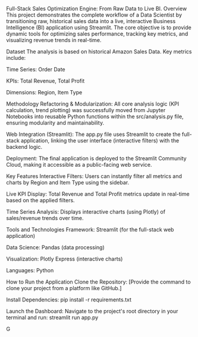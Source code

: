 Full-Stack Sales Optimization Engine: From Raw Data to Live BI.
Overview
This project demonstrates the complete workflow of a Data Scientist by transitioning raw, historical sales data into a live, interactive Business Intelligence (BI) application using Streamlit. The core objective is to provide dynamic tools for optimizing sales performance, tracking key metrics, and visualizing revenue trends in real-time.

Dataset
The analysis is based on historical Amazon Sales Data. Key metrics include:

Time Series: Order Date

KPIs: Total Revenue, Total Profit

Dimensions: Region, Item Type

Methodology
Refactoring & Modularization: All core analysis logic (KPI calculation, trend plotting) was successfully moved from Jupyter Notebooks into reusable Python functions within the src/analysis.py file, ensuring modularity and maintainability.

Web Integration (Streamlit): The app.py file uses Streamlit to create the full-stack application, linking the user interface (interactive filters) with the backend logic.

Deployment: The final application is deployed to the Streamlit Community Cloud, making it accessible as a public-facing web service.

Key Features
Interactive Filters: Users can instantly filter all metrics and charts by Region and Item Type using the sidebar.

Live KPI Display: Total Revenue and Total Profit metrics update in real-time based on the applied filters.

Time Series Analysis: Displays interactive charts (using Plotly) of sales/revenue trends over time.

Tools and Technologies
Framework: Streamlit (for the full-stack web application)

Data Science: Pandas (data processing)

Visualization: Plotly Express (interactive charts)

Languages: Python

How to Run the Application
Clone the Repository:
[Provide the command to clone your project from a platform like GitHub.]

Install Dependencies:
pip install -r requirements.txt

Launch the Dashboard: Navigate to the project's root directory in your terminal and run:
streamlit run app.py






G